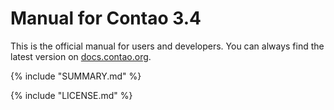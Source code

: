 # Manual for Contao 3.4

This is the official manual for users and developers. You can always find 
the latest version on [docs.contao.org](https://docs.contao.org/).


{% include "SUMMARY.md" %}

{% include "LICENSE.md" %}
